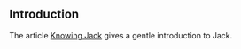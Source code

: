
##  Introduction 


The article [Knowing Jack](http://linux-sound.org/knowing-jack.html) gives a gentle introduction to Jack.

